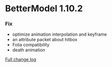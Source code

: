 # BetterModel 1.10.2

### Fix
- optimize animation interpolation and keyframe
- an attribute packet about hitbox
- Folia compatibility
- death animation

[Full change log](https://github.com/toxicity188/BetterModel/compare/1.10.1...1.10.2)